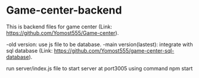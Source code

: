 # Game-center-backend
This is backend files for game center (Link: https://github.com/Yomost555/Game-center).

-old version: use js file to be database.
-main version(lastest): integrate with sql database (Link: https://github.com/Yomost555/game-center-sql-database).

run server/index.js file to start server at port3005 using command npm start
